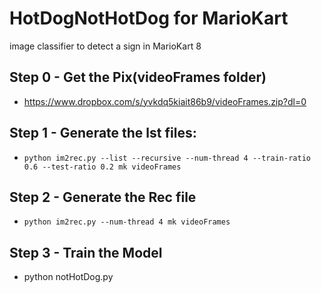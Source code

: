 # HotDogNotHotDog for MarioKart
image classifier to detect a sign in MarioKart 8

## Step 0 - Get the Pix(videoFrames folder)

- https://www.dropbox.com/s/yvkdq5kiait86b9/videoFrames.zip?dl=0

## Step 1 - Generate the lst files:

- `python im2rec.py --list --recursive --num-thread 4 --train-ratio 0.6 --test-ratio 0.2 mk videoFrames`

## Step 2 - Generate the Rec file

- `python im2rec.py --num-thread 4 mk videoFrames`

## Step 3 - Train the Model

- python notHotDog.py
